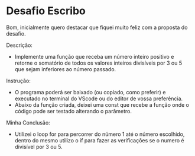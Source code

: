 # Desafio Escribo

Bom, inicialmente quero destacar que fiquei muito feliz com a proposta do desafio.


Descrição:
- Implemente uma função que receba um número inteiro positivo e retorne o somatório de todos os valores
inteiros divisíveis por 3 ou 5 que sejam inferiores ao número passado.

Instrução:
- O programa poderá ser baixado (ou copiado, como preferir) e executado no terminal do VScode ou do editor de vossa preferência.
- Abaixo da função criada, deixei uma const que recebe a função onde o código pode ser testado alterando o parâmetro.

Minha Conclusão:
- Utilizei o loop for para percorrer do número 1 até o número escolhido, dentro do mesmo utilizo o if para fazer as verificações se o numero é divisível por 3 ou 5.
